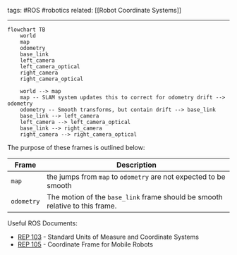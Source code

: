 tags: #ROS #robotics 
related: [[Robot Coordinate Systems]]

---

```mermaid
flowchart TB
	world
	map
	odometry
	base_link
	left_camera
	left_camera_optical
	right_camera
	right_camera_optical

	world --> map
	map -- SLAM system updates this to correct for odometry drift --> odometry
	odometry -- Smooth transforms, but contain drift --> base_link
	base_link --> left_camera
	left_camera --> left_camera_optical
	base_link --> right_camera
	right_camera --> right_camera_optical
```

The purpose of these frames is outlined below:

| Frame      | Description                                                                  |
| ---------- | ---------------------------------------------------------------------------- |
| `map`      | the jumps from `map` to `odometry` are not expected to be smooth             |
| `odometry` | The motion of the `base_link` frame should be smooth relative to this frame. |

Useful ROS Documents:
- [REP 103](https://www.ros.org/reps/rep-0103.html) - Standard Units of Measure and Coordinate Systems
- [REP 105](https://ros.org/reps/rep-0105.html) - Coordinate Frame for Mobile Robots
